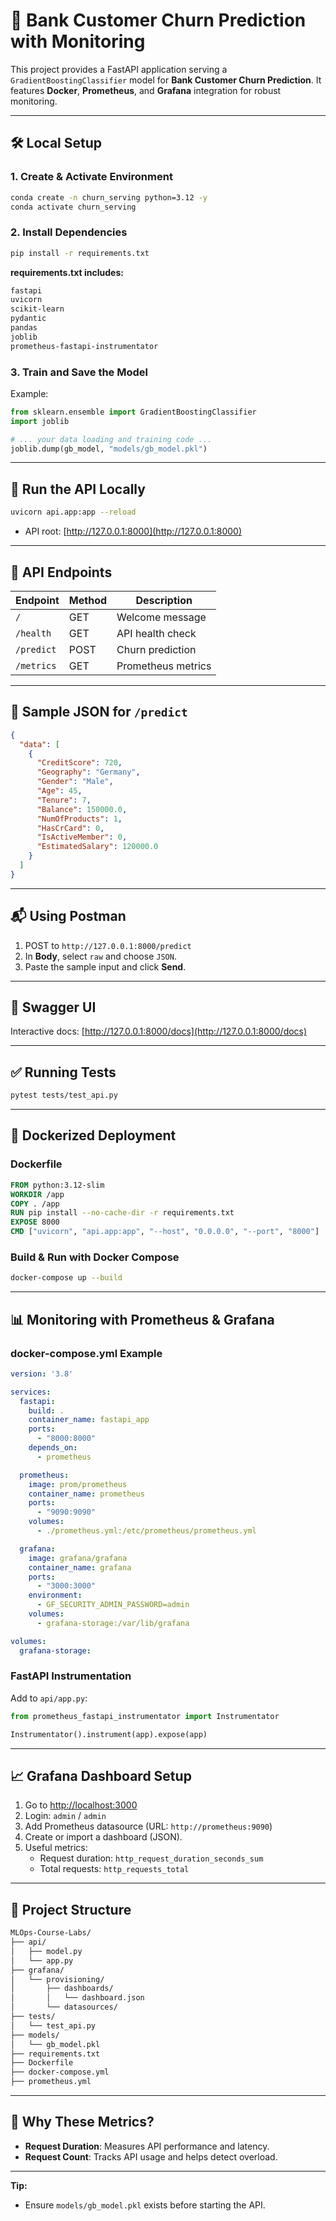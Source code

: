 # 🚀 Bank Customer Churn Prediction with Monitoring

This project provides a FastAPI application serving a `GradientBoostingClassifier` model for **Bank Customer Churn Prediction**. It features **Docker**, **Prometheus**, and **Grafana** integration for robust monitoring.

---

## 🛠️ Local Setup

### 1. Create & Activate Environment

```bash
conda create -n churn_serving python=3.12 -y
conda activate churn_serving
```

### 2. Install Dependencies

```bash
pip install -r requirements.txt
```

**requirements.txt includes:**
```txt
fastapi
uvicorn
scikit-learn
pydantic
pandas
joblib
prometheus-fastapi-instrumentator
```

### 3. Train and Save the Model

Example:
```python
from sklearn.ensemble import GradientBoostingClassifier
import joblib

# ... your data loading and training code ...
joblib.dump(gb_model, "models/gb_model.pkl")
```

---

## 🚦 Run the API Locally

```bash
uvicorn api.app:app --reload
```
- API root: [http://127.0.0.1:8000](http://127.0.0.1:8000)

---

## 🔗 API Endpoints

| Endpoint   | Method | Description            |
|------------|--------|------------------------|
| `/`        | GET    | Welcome message        |
| `/health`  | GET    | API health check       |
| `/predict` | POST   | Churn prediction       |
| `/metrics` | GET    | Prometheus metrics     |

---

## 🧪 Sample JSON for `/predict`

```json
{
  "data": [
    {
      "CreditScore": 720,
      "Geography": "Germany",
      "Gender": "Male",
      "Age": 45,
      "Tenure": 7,
      "Balance": 150000.0,
      "NumOfProducts": 1,
      "HasCrCard": 0,
      "IsActiveMember": 0,
      "EstimatedSalary": 120000.0
    }
  ]
}
```

---

## 📬 Using Postman

1. POST to `http://127.0.0.1:8000/predict`
2. In **Body**, select `raw` and choose `JSON`.
3. Paste the sample input and click **Send**.

---

## 📄 Swagger UI

Interactive docs: [http://127.0.0.1:8000/docs](http://127.0.0.1:8000/docs)

---

## ✅ Running Tests

```bash
pytest tests/test_api.py
```

---

## 🐳 Dockerized Deployment

### Dockerfile

```dockerfile
FROM python:3.12-slim
WORKDIR /app
COPY . /app
RUN pip install --no-cache-dir -r requirements.txt
EXPOSE 8000
CMD ["uvicorn", "api.app:app", "--host", "0.0.0.0", "--port", "8000"]
```

### Build & Run with Docker Compose

```bash
docker-compose up --build
```

---

## 📊 Monitoring with Prometheus & Grafana

### docker-compose.yml Example

```yaml
version: '3.8'

services:
  fastapi:
    build: .
    container_name: fastapi_app
    ports:
      - "8000:8000"
    depends_on:
      - prometheus

  prometheus:
    image: prom/prometheus
    container_name: prometheus
    ports:
      - "9090:9090"
    volumes:
      - ./prometheus.yml:/etc/prometheus/prometheus.yml

  grafana:
    image: grafana/grafana
    container_name: grafana
    ports:
      - "3000:3000"
    environment:
      - GF_SECURITY_ADMIN_PASSWORD=admin
    volumes:
      - grafana-storage:/var/lib/grafana

volumes:
  grafana-storage:
```

### FastAPI Instrumentation

Add to `api/app.py`:
```python
from prometheus_fastapi_instrumentator import Instrumentator

Instrumentator().instrument(app).expose(app)
```

---

## 📈 Grafana Dashboard Setup

1. Go to [http://localhost:3000](http://localhost:3000)
2. Login: `admin` / `admin`
3. Add Prometheus datasource (URL: `http://prometheus:9090`)
4. Create or import a dashboard (JSON).
5. Useful metrics:
   - Request duration: `http_request_duration_seconds_sum`
   - Total requests: `http_requests_total`

---

## 📁 Project Structure

```bash
MLOps-Course-Labs/
├── api/
│   ├── model.py
│   └── app.py
├── grafana/
│   └── provisioning/
│       ├── dashboards/
│       │   └── dashboard.json
│       └── datasources/
├── tests/
│   └── test_api.py
├── models/
│   └── gb_model.pkl
├── requirements.txt
├── Dockerfile
├── docker-compose.yml
├── prometheus.yml
```

---

## 🧠 Why These Metrics?

- **Request Duration**: Measures API performance and latency.
- **Request Count**: Tracks API usage and helps detect overload.

---

**Tip:**  
- Ensure `models/gb_model.pkl` exists before starting the API.
